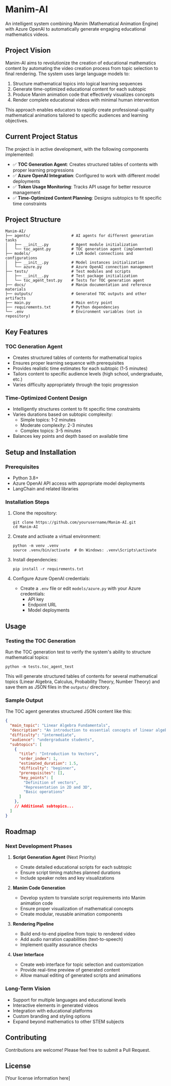 # Manim-AI

An intelligent system combining Manim (Mathematical Animation Engine) with Azure OpenAI to automatically generate engaging educational mathematics videos.

## Project Vision

Manim-AI aims to revolutionize the creation of educational mathematics content by automating the video creation process from topic selection to final rendering. The system uses large language models to:

1. Structure mathematical topics into logical learning sequences
2. Generate time-optimized educational content for each subtopic
3. Produce Manim animation code that effectively visualizes concepts
4. Render complete educational videos with minimal human intervention

This approach enables educators to rapidly create professional-quality mathematical animations tailored to specific audiences and learning objectives.

## Current Project Status

The project is in active development, with the following components implemented:

- ✅ **TOC Generation Agent**: Creates structured tables of contents with proper learning progressions
- ✅ **Azure OpenAI Integration**: Configured to work with different model deployments
- ✅ **Token Usage Monitoring**: Tracks API usage for better resource management
- ✅ **Time-Optimized Content Planning**: Designs subtopics to fit specific time constraints

## Project Structure

```
Manim-AI/
├── agents/                  # AI agents for different generation tasks
│   ├── __init__.py          # Agent module initialization
│   └── toc_agent.py         # TOC generation agent (implemented)
├── models/                  # LLM model connections and configurations
│   ├── __init__.py          # Model instances initialization
│   └── azure.py             # Azure OpenAI connection management
├── tests/                   # Test modules and scripts
│   ├── __init__.py          # Test package initialization
│   └── toc_agent_test.py    # Tests for TOC generation agent
├── docs/                    # Manim documentation and reference materials
├── outputs/                 # Generated TOC outputs and other artifacts
├── main.py                  # Main entry point
├── requirements.txt         # Python dependencies
└── .env                     # Environment variables (not in repository)
```

## Key Features

### TOC Generation Agent

- Creates structured tables of contents for mathematical topics
- Ensures proper learning sequence with prerequisites
- Provides realistic time estimates for each subtopic (1-5 minutes)
- Tailors content to specific audience levels (high school, undergraduate, etc.)
- Varies difficulty appropriately through the topic progression

### Time-Optimized Content Design

- Intelligently structures content to fit specific time constraints
- Varies durations based on subtopic complexity:
  - Simple topics: 1-2 minutes
  - Moderate complexity: 2-3 minutes
  - Complex topics: 3-5 minutes
- Balances key points and depth based on available time

## Setup and Installation

### Prerequisites

- Python 3.8+
- Azure OpenAI API access with appropriate model deployments
- LangChain and related libraries

### Installation Steps

1. Clone the repository:
   ```
   git clone https://github.com/yourusername/Manim-AI.git
   cd Manim-AI
   ```

2. Create and activate a virtual environment:
   ```
   python -m venv .venv
   source .venv/bin/activate  # On Windows: .venv\Scripts\activate
   ```

3. Install dependencies:
   ```
   pip install -r requirements.txt
   ```

4. Configure Azure OpenAI credentials:
   - Create a `.env` file or edit `models/azure.py` with your Azure credentials:
     - API key
     - Endpoint URL
     - Model deployments

## Usage

### Testing the TOC Generation

Run the TOC generation test to verify the system's ability to structure mathematical topics:

```
python -m tests.toc_agent_test
```

This will generate structured tables of contents for several mathematical topics (Linear Algebra, Calculus, Probability Theory, Number Theory) and save them as JSON files in the `outputs/` directory.

### Sample Output

The TOC agent generates structured JSON content like this:

```json
{
  "main_topic": "Linear Algebra Fundamentals",
  "description": "An introduction to essential concepts of linear algebra...",
  "difficulty": "intermediate",
  "audience": "undergraduate students",
  "subtopics": [
    {
      "title": "Introduction to Vectors",
      "order_index": 1,
      "estimated_duration": 1.5,
      "difficulty": "beginner",
      "prerequisites": [],
      "key_points": [
        "Definition of vectors",
        "Representation in 2D and 3D",
        "Basic operations"
      ]
    },
    // Additional subtopics...
  ]
}
```

## Roadmap

### Next Development Phases

1. **Script Generation Agent** (Next Priority)
   - Create detailed educational scripts for each subtopic
   - Ensure script timing matches planned durations
   - Include speaker notes and key visualizations

2. **Manim Code Generation**
   - Develop system to translate script requirements into Manim animation code
   - Ensure proper visualization of mathematical concepts
   - Create modular, reusable animation components

3. **Rendering Pipeline**
   - Build end-to-end pipeline from topic to rendered video
   - Add audio narration capabilities (text-to-speech)
   - Implement quality assurance checks

4. **User Interface**
   - Create web interface for topic selection and customization
   - Provide real-time preview of generated content
   - Allow manual editing of generated scripts and animations

### Long-Term Vision

- Support for multiple languages and educational levels
- Interactive elements in generated videos
- Integration with educational platforms
- Custom branding and styling options
- Expand beyond mathematics to other STEM subjects

## Contributing

Contributions are welcome! Please feel free to submit a Pull Request.

## License

[Your license information here] 